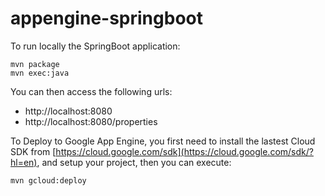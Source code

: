 # appengine-springboot

To run locally the SpringBoot application:

    mvn package
    mvn exec:java
   

You can then access the following urls:

- http://localhost:8080
- http://localhost:8080/properties

To Deploy to Google App Engine, you first need to install the lastest Cloud SDK from [https://cloud.google.com/sdk](https://cloud.google.com/sdk/?hl=en), and setup your project, then you can execute:

    mvn gcloud:deploy
   


